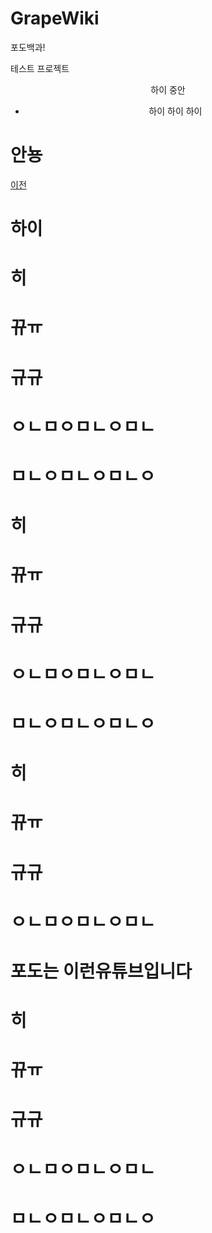 # GrapeWiki
포도백과!


테스트 프로젝트

<div align="center">

하이 중안

- 하이 하이 하이

</div>

# 안뇽
[이전](https://github.com/grape82/GrapeWiki#%EC%95%88%EB%87%BD)

# 하이



# 히

# 뀨ㅠ

# 규규

# ㅇㄴㅁㅇㅁㄴㅇㅁㄴ

# ㅁㄴㅇㅁㄴㅇㅁㄴㅇ


# 히

# 뀨ㅠ

# 규규

# ㅇㄴㅁㅇㅁㄴㅇㅁㄴ

# ㅁㄴㅇㅁㄴㅇㅁㄴㅇ


# 히

# 뀨ㅠ

# 규규

# ㅇㄴㅁㅇㅁㄴㅇㅁㄴ

# 포도는 이런유튜브입니다


# 히

# 뀨ㅠ

# 규규

# ㅇㄴㅁㅇㅁㄴㅇㅁㄴ

# ㅁㄴㅇㅁㄴㅇㅁㄴㅇ
